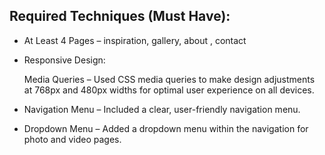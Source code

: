 ## Required Techniques (Must Have):

- At Least 4 Pages – inspiration, gallery, about , contact

- Responsive Design:

    Media Queries – Used CSS media queries to make design adjustments at 768px and 480px widths for optimal user experience on all devices.

- Navigation Menu – Included a clear, user-friendly navigation menu.

- Dropdown Menu – Added a dropdown menu within the navigation for photo and video pages.